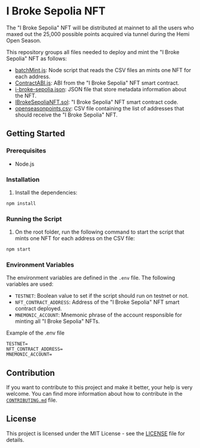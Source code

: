 # I Broke Sepolia NFT

The "I Broke Sepolia" NFT will be distributed at mainnet to all the users who maxed out the 25,000 possible points acquired via tunnel during the Hemi Open Season.

This repository groups all files needed to deploy and mint the "I Broke Sepolia" NFT as follows:
- [batchMint.js](./batchMint.js): Node script that reads the CSV files an mints one NFT for each address.
- [ContractABI.js](./ContractABI.js): ABI from the "I Broke Sepolia" NFT smart contract.
- [i-broke-sepolia.json](./i-broke-sepolia.json): JSON file that store metadata information about the NFT.
- [IBrokeSepoliaNFT.sol](./IBrokeSepoliaNFT.sol): "I Broke Sepolia" NFT smart contract code.
- [openseasonpoints.csv](./openseasonpoints.csv): CSV file containing the list of addresses that should receive the "I Broke Sepolia" NFT.

## Getting Started

### Prerequisites

- Node.js

### Installation

1. Install the dependencies:

```bash
npm install
```

### Running the Script

1. On the root folder, run the following command to start the script that mints one NFT for each address on the CSV file:

```bash
npm start
```

### Environment Variables

The environment variables are defined in the `.env` file. The following variables are used:

- `TESTNET`: Boolean value to set if the script should run on testnet or not.
- `NFT_CONTRACT_ADDRESS`: Address of the "I Broke Sepolia" NFT smart contract deployed.
- `MNEMONIC_ACCOUNT`: Mnemonic phrase of the account responsible for minting all "I Broke Sepolia" NFTs.

Example of the .env file

```env
TESTNET=
NFT_CONTRACT_ADDRESS=
MNEMONIC_ACCOUNT=
```

## Contribution

If you want to contribute to this project and make it better, your help is very welcome.
You can find more information about how to contribute in the [`CONTRIBUTING.md`](https://github.com/hemilabs/.github/blob/main/CONTRIBUTING.md) file.

## License

This project is licensed under the MIT License - see the [LICENSE](./LICENSE) file for details.
